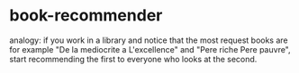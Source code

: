 # book-recommender
analogy: if you work in a library and notice that the most request books are for example "De la mediocrite a L'excellence" and "Pere riche Pere pauvre", start recommending the first to everyone who looks at the second.
